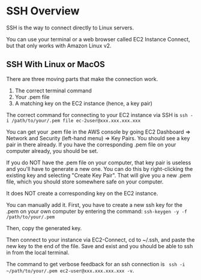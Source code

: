 # SSH Overview

SSH is the way to connect directly to Linux servers. 

You can use your terminal or a web browser called EC2 Instance Connect, but that only works with Amazon Linux v2.

## SSH With Linux or MacOS

There are three moving parts that make the connection work.
1. The correct terminal command
2. Your .pem file
3. A matching key on the EC2 instance (hence, a key pair)

The correct command for connecting to your EC2 instance via SSH is `ssh -i /path/to/your/.pem file ec-2user@xxx.xxx.xxx.xxx`

You can get your .pem file in the AWS console by going EC2 Dashboard => Network and Security (left-hand menu) => Key Pairs. You should see a key pair in there already. If you have the corresponding .pem file on your computer already, you should be set.

If you do NOT have the .pem file on your computer, that key pair is useless and you'll have to generate a new one. You can do this by right-clicking the existing key and selecting "Create Key Pair". That will give you a new .pem file, which you should store somewhere safe on your computer.

It does NOT create a corresponding key on the EC2 instance. 

You can manually add it. First, you have to create a new ssh key for the .pem on your own computer by entering the command: `ssh-keygen -y -f /path/to/your/.pem`

Then, copy the generated key.

Then connect to your instance via EC2-Connect, cd to ~/.ssh, and paste the new key to the end of the file. Save and exist and you should be able to ssh in from the local terminal.

The command to get verbose feedback for an ssh connection is ` ssh -i ~/path/to/your/.pem ec2-user@xxx.xxx.xxx.xxx -v`.



